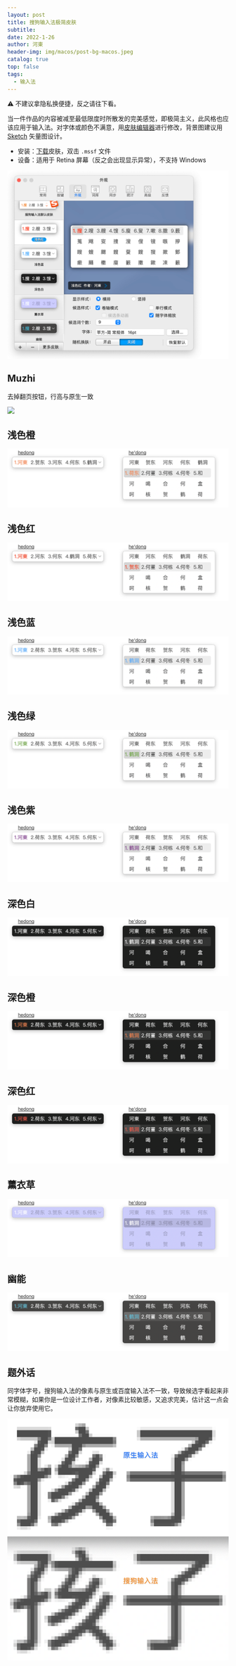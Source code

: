 ```yaml
---
layout: post
title: 搜狗输入法极简皮肤
subtitle: 
date: 2022-1-26
author: 河東
header-img: img/macos/post-bg-macos.jpeg
catalog: true
top: false
tags:
  - 输入法
---
```


⚠️ 不建议拿隐私换便捷，反之请往下看。

当一件作品的内容被减至最低限度时所散发的完美感觉，即极简主义，此风格也应该应用于输入法。对字体或颜色不满意，用[皮肤编辑器](https://pinyin.sogou.com/mac/skineditor.php)进行修改，背景图建议用 [Sketch](https://www.sketch.com/) 矢量图设计。

- 安装：[下载](https://github.com/ssnhd/sogou-skin/archive/refs/heads/main.zip)皮肤，双击 `.mssf` 文件
- 设备：适用于 Retina 屏幕（反之会出现显示异常），不支持 Windows

![](/img/sogou/01.png)

## Muzhi

去掉翻页按钮，行高与原生一致

![](https://i.imgur.com/LnJepP0.png)



## 浅色橙

![](/img/sogou/浅色橙.png)

## 浅色红

![](/img/sogou/浅色红.png)

## 浅色蓝

![](/img/sogou/浅色蓝.png)

## 浅色绿

![](/img/sogou/浅色绿.png)

## 浅色紫

![](/img/sogou/浅色紫.png)

## 深色白

![](/img/sogou/深色白.png)

## 深色橙

![](/img/sogou/深色橙.png)

## 深色红

![](/img/sogou/深色红.png)

## 薰衣草

![](/img/sogou/薰衣草.png)

## 幽能

![](/img/sogou/幽能.png)

## 题外话

同字体字号，搜狗输入法的像素与原生或百度输入法不一致，导致候选字看起来非常模糊，如果你是一位设计工作者，对像素比较敏感，又追求完美，估计这一点会让你放弃使用它。

![](/img/sogou/搜狗皮肤模糊.png)
